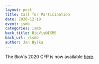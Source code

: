 ```yaml
---
layout: post
title: Call for Participation
date: 2020-12-19
event: ismb
categories: ismb
back_title: BioVis@ISMB
back_url: /ismb
author: Jan Byška
---
```

The BioVis 2020 CFP is now available [here](http://biovis.net/2020/cfp_ismb/).